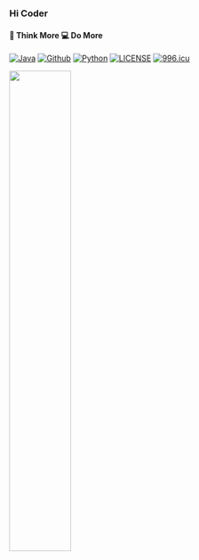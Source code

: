 ### Hi Coder

#### 👨 Think More 💻 Do More
[![Java](https://img.shields.io/badge/-java-red?style=flat&logo=Java&logoColor=white)](https://github.com/jy03078584)
[![Github](https://img.shields.io/badge/-github-black?style=flat&logo=github&logoColor=white)](https://github.com/jy03078584)
[![Python](https://img.shields.io/badge/-python-blue?style=flat&logo=python&logoColor=white)](https://github.com/jy03078584)
[![LICENSE](https://img.shields.io/badge/license-NPL%20(The%20996%20Prohibited%20License)-blue.svg)](https://github.com/996icu/996.ICU/blob/master/LICENSE)
<a href="https://996.icu"><img src="https://img.shields.io/badge/link-996.icu-red.svg" alt="996.icu"></a>
</hr>
<img align="left" width="47%" src="https://github-readme-stats.vercel.app/api/top-langs/?username=jy03078584&theme=radical&layout=compact" />
<!--img align="left" width="47%" src="https://github-readme-stats.vercel.app/api?username=jy03078584&show_icons=true&line_height=30&show_icons=true&title_color=ffffff&icon_color=79ff97&text_color=daf7dc&bg_color=151515" --/>


